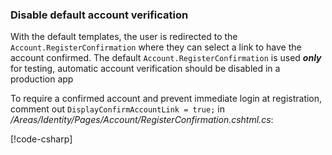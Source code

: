 <a name="ddav"></a>
### Disable default account verification

With the default templates, the user is redirected to the `Account.RegisterConfirmation` where they can select a link to have the account confirmed. The default `Account.RegisterConfirmation` is used ***only*** for testing, automatic account verification should be disabled in a production app

To require a confirmed account and prevent immediate login at registration, comment out `DisplayConfirmAccountLink = true;` in */Areas/Identity/Pages/Account/RegisterConfirmation.cshtml.cs*:

[!code-csharp[](~/security/authentication/identity/sample/WebApp3/Areas/Identity/Pages/Account/RegisterConfirmation.cshtml.cs?name=snippet&highlight=33)]